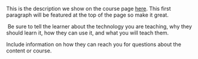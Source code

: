 This is the description we show on the course page [here](https://lab.github.com/PhanuLab/ghlearninglab-learningpath). This first paragraph will be featured at the top of the page so make it great.
​

​
Be sure to tell the learner about the technology you are teaching, why they should learn it, how they can use it, and what you will teach them.
​


Include information on how they can reach you for questions about the content or course. 